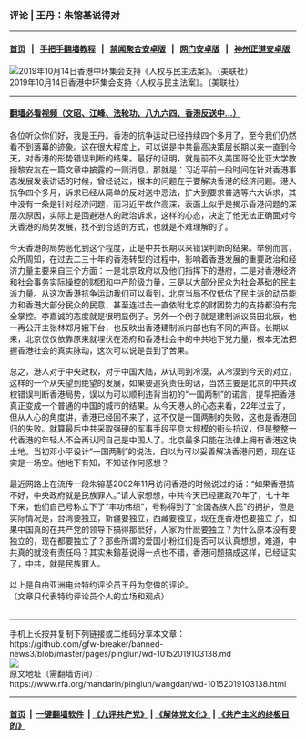 ### 评论 | 王丹：朱镕基说得对
------------------------

#### [首页](https://github.com/gfw-breaker/banned-news3/blob/master/README.md) &nbsp;&nbsp;|&nbsp;&nbsp; [手把手翻墙教程](https://github.com/gfw-breaker/guides/wiki) &nbsp;&nbsp;|&nbsp;&nbsp; [禁闻聚合安卓版](https://github.com/gfw-breaker/bn-android) &nbsp;&nbsp;|&nbsp;&nbsp; [网门安卓版](https://github.com/oGate2/oGate) &nbsp;&nbsp;|&nbsp;&nbsp; [神州正道安卓版](https://github.com/SzzdOgate/update) 



<div id="headerimg">
 <img alt="2019年10月14日香港中环集会支持《人权与民主法案》。（美联社）" src="https://www.rfa.org/mandarin/Xinwen/2-10142019091629.html/AP_19287457702713.jpg/@@images/255aca73-54d8-4a09-a727-542ea9e82c6b.jpeg" title="2019年10月14日香港中环集会支持《人权与民主法案》。（美联社）"/>
 <div id="headerimgcontents">
  <div id="headerimgcaption">
   <span>
    2019年10月14日香港中环集会支持《人权与民主法案》。（美联社）
   </span>
   <!-- zoomattribute -->
  </div>
  <!-- headerimgcaption -->
 </div>
 <!-- headerimagecontents -->
</div>

<hr/>


#### [翻墙必看视频（文昭、江峰、法轮功、八九六四、香港反送中...）](https://github.com/gfw-breaker/banned-news3/blob/master/pages/links.md)

<div id="storytext">
 <div>
  <div class="slot_header">
  </div>
 </div>
 <p>
  各位听众你们好，我是王丹。香港的抗争运动已经持续四个多月了，至今我们仍然看不到落幕的迹象。这在很大程度上，可以说是中共最高决策层长期以来一直到今天，对香港的形势错误判断的结果。最好的证明，就是前不久美国哥伦比亚大学教授黎安友在一篇文章中披露的一则消息，那就是：习近平前一段时间在针对香港事态发展发表讲话的时候，曾经说过，根本的问题在于要解决香港的经济问题。港人抗争四个多月，诉求已经从简单的反对送中恶法，扩大到要求普选等六大诉求，其中没有一条是针对经济问题，而习近平故作高深，表面上似乎是揭示香港问题的深层次原因，实际上是回避港人的政治诉求，这样的心态，决定了他无法正确面对今天香港的局势发展，找不到合适的方式，也就是不难理解的了。
  <br/>
  <br/>
  今天香港的局势恶化到这个程度，正是中共长期以来错误判断的结果。举例而言，众所周知，在过去二三十年的香港转型的过程中，影响着香港发展的重要政治和经济力量主要来自三个方面：一是北京政府以及他们指挥下的港府，二是对香港经济和社会事务实际操控的财团和中产阶级力量，三是以大部分民众为社会基础的民主派力量。从这次香港抗争运动我们可以看到，北京当局不仅低估了民主派的动员能力和香港大部分民众的民意，甚至连过去一直依附北京的财团势力的支持都没有完全掌控。李嘉诚的态度就是很明显例子。另外一个例子就是建制派议员田北辰，他一再公开主张林郑月娥下台，也反映出香港建制派内部也有不同的声音。长期以来，北京仅仅依靠原来就埋伏在港府和香港社会中的中共地下党力量，根本无法把握香港社会的真实脉动，这次可以说是尝到了苦果。
  <br/>
  <br/>
  总之，港人对于中央政权，对于中国大陆，从认同到冷漠，从冷漠到今天的对立，这样的一个从失望到绝望的发展，如果要追究责任的话，当然主要是北京的中共政权错误判断香港局势，误以为可以顺利违背当初的“一国两制”的诺言，提早把香港真正变成一个普通的中国的城市的结果。从今天港人的心态来看，22年过去了，但从人心的角度讲，香港已经回不来了，这不仅是一国两制的失败，这也是香港回归的失败。就算最后中共采取强硬的军事手段平息大规模的街头抗议，但是整整一代香港的年轻人不会再认同自己是中国人了。北京最多只能在法律上拥有香港这块土地。当初邓小平设计“一国两制”的说法，自以为可以妥善解决香港问题，现在证实是一场空。他地下有知，不知该作何感想？
  <br/>
  <br/>
  最近网路上在流传一段朱镕基2002年11月访问香港的时候说过的话：“如果香港搞不好，中央政府就是民族罪人。”请大家想想，中共今天已经建政70年了，七十年下来，他们自己号称立下了“丰功伟绩”，号称得到了“全国各族人民”的拥护，但是实际情况是，台湾要独立，新疆要独立，西藏要独立，现在连香港也要独立了，如果中国真的在共产党的领导下搞得那麽好，人家为什麽要独立？为什么原本没有要独立的，现在都要独立了？那些所谓的爱国小粉红们是否可以认真想想，难道，中共真的就没有责任吗？其实朱鎔基说得一点也不错，香港问题搞成这样，已经证实了，中共，就是民族罪人。
  <br/>
  <br/>
  以上是自由亚洲电台特约评论员王丹为您做的评论。
  <br/>
  （文章只代表特约评论员个人的立场和观点）
  <br/>
  <br/>
 </p>
</div>

<hr/>
手机上长按并复制下列链接或二维码分享本文章：<br/>
https://github.com/gfw-breaker/banned-news3/blob/master/pages/pinglun/wd-10152019103138.md <br/>
<a href='https://github.com/gfw-breaker/banned-news3/blob/master/pages/pinglun/wd-10152019103138.md'><img src='https://github.com/gfw-breaker/banned-news3/blob/master/pages/pinglun/wd-10152019103138.md.png'/></a> <br/>
原文地址（需翻墙访问）：https://www.rfa.org/mandarin/pinglun/wangdan/wd-10152019103138.html


------------------------
#### [首页](https://github.com/gfw-breaker/banned-news3/blob/master/README.md) &nbsp;|&nbsp; [一键翻墙软件](https://github.com/gfw-breaker/nogfw/blob/master/README.md) &nbsp;| [《九评共产党》](https://github.com/gfw-breaker/9ping.md/blob/master/README.md#九评之一评共产党是什么) | [《解体党文化》](https://github.com/gfw-breaker/jtdwh.md/blob/master/README.md) | [《共产主义的终极目的》](https://github.com/gfw-breaker/gczydzjmd.md/blob/master/README.md)


<img src='http://gfw-breaker.win/banned-news3/pages/pinglun/wd-10152019103138.md' width='0px' height='0px'/>